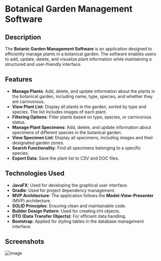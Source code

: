 # Botanical Garden Management Software

## Description
The **Botanic Garden Management Software** is an application designed to efficiently manage plants in a botanical garden. The software enables users to add, update, delete, and visualize plant information while maintaining a structured and user-friendly interface.

## Features
- **Manage Plants**: Add, delete, and update information about the plants in the botanical garden, including name, type, species, and whether they are carnivorous.
- **View Plant List**: Display all plants in the garden, sorted by type and species. The list includes images of each plant.
- **Filtering Options**: Filter plants based on type, species, or carnivorous status.
- **Manage Plant Specimens**: Add, delete, and update information about specimens of different species in the botanical garden.
- **View Specimen List**: Display all specimens, including images and their designated garden zones.
- **Search Functionality**: Find all specimens belonging to a specific species.
- **Export Data**: Save the plant list to CSV and DOC files.

## Technologies Used
- **JavaFX**: Used for developing the graphical user interface.
- **Gradle**: Used for project dependency management.
- **MVP Architecture**: The application follows the **Model-View-Presenter** (MVP) architecture.
- **SOLID Principles**: Ensuring clean and maintainable code.
- **Builder Design Pattern**: Used for creating `DTO` objects.
- **DTO (Data Transfer Objects)**: For efficient data handling.
- **Bootstrap**: Applied for styling tables in the database management interface.

## Screenshots
![image](https://github.com/user-attachments/assets/4a0856a5-d64f-47cf-9545-6c60b8f6a120)



